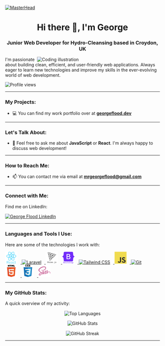 [![MasterHead](https://user-images.githubusercontent.com/74038190/212749695-a6817c5a-a794-462b-afca-1b5ce7dd5e63.gif)](https://georgeflood.dev)

<h1 align="center">Hi there 👋, I'm George</h1>
<h3 align="center">Junior Web Developer for Hydro-Cleansing based in Croydon, UK</h3>

<img align="right" alt="Coding illustration" width="400" src="https://user-images.githubusercontent.com/74038190/226190894-18e959ba-d458-4a94-ac44-790190f2a947.gif"/>

<p align="left">I'm passionate about building clean, efficient, and user-friendly web applications. Always eager to learn new technologies and improve my skills in the ever-evolving world of web development.</p>

<p align="left"> <img src="https://komarev.com/ghpvc/?username=georgeflood&label=Profile%20Views&color=0e75b6&style=flat" alt="Profile views" /> </p>

---

### My Projects:

-   💻 You can find my work portfolio over at [**georgeflood.dev**](https://georgeflood.dev)

---

### Let's Talk About:

-   💬 Feel free to ask me about **JavaScript** or **React**. I'm always happy to discuss web development!

---

### How to Reach Me:

-   📫 You can contact me via email at **mrgeorgeflood@gmail.com**

---

<h3 align="left">Connect with Me:</h3>
<p align="left">Find me on LinkedIn:</p>
<p align="left">
<a href="https://www.linkedin.com/in/george-flood-frontend/" target="blank"><img align="center" src="https://user-images.githubusercontent.com/74038190/235294012-0a55e343-37ad-4b0f-924f-c8431d9d2483.gif" alt="George Flood LinkedIn"height='50px' width='50px'/></a>
</p>

---

<h3 align="left">Languages and Tools I Use:</h3>
<p align="left">Here are some of the technologies I work with:</p>

<p align="left">
    <a href="https://reactjs.org/" target="_blank" rel="noreferrer" title="React">
      <img src="https://raw.githubusercontent.com/devicons/devicon/master/icons/react/react-original-wordmark.svg" alt="React" width="40" height="40" style="margin-right: 10px;"/>
    </a>
    <a href="https://laravel.com/" target="_blank" rel="noreferrer" title="Laravel">
      <img src="https://logowik.com/content/uploads/images/laravel8530.jpg" alt="Laravel" width="45" height="45" style="margin-right: 10px;"/>
    </a>
    <a href="https://threejs.org/" target="_blank" rel="noreferrer" title="Three.js">
      <img src="https://raw.githubusercontent.com/devicons/devicon/master/icons/threejs/threejs-original-wordmark.svg" alt="Three.js" width="40" height="40" style="margin-right: 10px;"/>
    </a>
    <a href="https://getbootstrap.com" target="_blank" rel="noreferrer" title="Bootstrap">
      <img src="https://raw.githubusercontent.com/devicons/devicon/master/icons/bootstrap/bootstrap-plain-wordmark.svg" alt="Bootstrap" width="40" height="40" style="margin-right: 10px;"/>
    </a>
    <a href="https://tailwindcss.com/" target="_blank" rel="noreferrer" title="Tailwind CSS">
      <img src="https://upload.wikimedia.org/wikipedia/commons/thumb/d/d5/Tailwind_CSS_Logo.svg/1024px-Tailwind_CSS_Logo.svg.png?20230715030042" alt="Tailwind CSS" width="40" height="40" style="margin-right: 10px;"/>
    </a>
    <a href="https://developer.mozilla.org/en-US/docs/Web/JavaScript" target="_blank" rel="noreferrer" title="JavaScript">
      <img src="https://raw.githubusercontent.com/devicons/devicon/master/icons/javascript/javascript-original.svg" alt="JavaScript" width="40" height="40" style="margin-right: 10px;"/>
    </a>
    <a href="https://git-scm.com/" target="_blank" rel="noreferrer" title="Git">
      <img src="https://www.vectorlogo.zone/logos/git-scm/git-scm-icon.svg" alt="Git" width="40" height="40" style="margin-right: 10px;"/>
    </a>
    <a href="https://www.w3.org/html/" target="_blank" rel="noreferrer" title="HTML5">
       <img src="https://raw.githubusercontent.com/devicons/devicon/master/icons/html5/html5-original-wordmark.svg" alt="HTML5" width="40" height="40" style="margin-right: 10px;"/>
    </a>
    <a href="https://www.w3schools.com/css/" target="_blank" rel="noreferrer" title="CSS3">
        <img src="https://raw.githubusercontent.com/devicons/devicon/master/icons/css3/css3-original-wordmark.svg" alt="CSS3" width="40" height="40" style="margin-right: 10px;"/>
    </a>
     <a href="https://sass-lang.com" target="_blank" rel="noreferrer" title="Sass">
         <img src="https://raw.githubusercontent.com/devicons/devicon/master/icons/sass/sass-original.svg" alt="Sass" width="40" height="40" style="margin-right: 10px;"/>
     </a>
</p>

---

<h3 align="left">My GitHub Stats:</h3>
<p align="left">A quick overview of my activity:</p>

<p align="center">
  <img align="center" src="https://github-readme-stats.vercel.app/api/top-langs/?username=georgeflood&show_icons=true&locale=en&layout=compact&theme=tokyonight" alt="Top Languages" />
</p>
<p align="center">
  <img align="center" src="https://github-readme-stats.vercel.app/api?username=georgeflood&show_icons=true&locale=en&theme=tokyonight" alt="GitHub Stats" />
</p>
<p align="center">
  <img align="center" src="https://github-readme-streak-stats.herokuapp.com/?user=georgeflood&theme=tokyonight" alt="GitHub Streak" />
</p>

---
